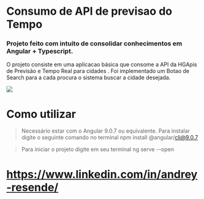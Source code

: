# Consumo de API de previsao do Tempo

### Projeto feito com intuito de consolidar conhecimentos em Angular + Typescript. 

O projeto consiste em uma aplicacao básica que consome a  API da HGApis de Previsão e Tempo Real para cidades . Foi implementado um Botao de Search para a cada procura o sistema buscar a cidade desejada. 

<img src="https://user-images.githubusercontent.com/44928849/77259875-14845380-6c63-11ea-9234-14611a4c3db4.png">


# Como utilizar

> Necessário estar com o Angular 9.0.7 ou equivalente. Para instalar digite o seguinte comando no terminal npm install @angular/cli@9.0.7


> Para iniciar o projeto digite em seu terminal ng serve --open




# https://www.linkedin.com/in/andrey-resende/
